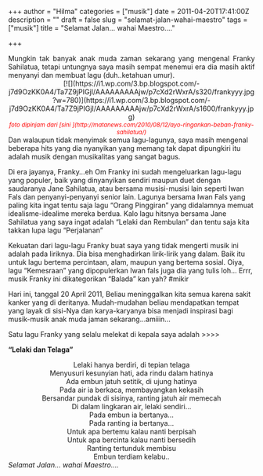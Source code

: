 +++
author = "Hilma"
categories = ["musik"]
date = 2011-04-20T17:41:00Z
description = ""
draft = false
slug = "selamat-jalan-wahai-maestro"
tags = ["musik"]
title = "Selamat Jalan... wahai Maestro...."

+++

<div style="text-align: justify;">Mungkin tak banyak anak muda zaman sekarang yang mengenal Franky Sahilatua, tetapi untungnya saya masih sempat menemui era dia masih aktif menyanyi dan membuat lagu (duh..ketahuan umur).</div><div style="text-align: center;">[![](https://i1.wp.com/3.bp.blogspot.com/-j7d9OzKK0A4/Ta7Z9jPIGjI/AAAAAAAAAjw/p7cXd2rWxrA/s320/frankyyy.jpg?w=780)](https://i1.wp.com/3.bp.blogspot.com/-j7d9OzKK0A4/Ta7Z9jPIGjI/AAAAAAAAAjw/p7cXd2rWxrA/s1600/frankyyy.jpg)</div><div style="text-align: center;"><span style="font-style: italic; color: #ff0000; font-size: 85%;">foto dipinjam dari [sini ](http://matanews.com/2010/08/12/ayo-ringankan-beban-franky-sahilatua/)</span></div>Dan walaupun tidak menyimak semua lagu-lagunya, saya masih mengenal beberapa hits yang dia nyanyikan yang memang tak dapat dipungkiri itu adalah musik dengan musikalitas yang sangat bagus.

Di era jayanya, Franky…eh Om Franky ini sudah mengeluarkan lagu-lagu yang populer, baik yang dinyanyikan sendiri maupun duet dengan saudaranya Jane Sahilatua, atau bersama musisi-musisi lain seperti Iwan Fals dan penyanyi-penyanyi senior lain. Lagunya bersama Iwan Fals yang paling kita ingat tentu saja lagu “Orang Pinggiran” yang didalamnya memuat idealisme-idealime mereka berdua. Kalo lagu hitsnya bersama Jane Sahilatua yang saya ingat adalah “Lelaki dan Rembulan” dan tentu saja kita takkan lupa lagu “Perjalanan”

Kekuatan dari lagu-lagu Franky buat saya yang tidak mengerti musik ini adalah pada liriknya. Dia bisa menghadirkan lirik-lirik yang dalam. Baik itu untuk lagu bertema percintaan, alam, maupun yang bertema sosial. Oiya, lagu “Kemesraan” yang dipopulerkan Iwan fals juga dia yang tulis loh… Errr, musik Franky ini dikategorikan “Balada” kan yah? #mikir

Hari ini, tanggal 20 April 2011, Beliau meninggalkan kita semua karena sakit kanker yang di deritanya. Mudah-mudahan beliau mendapatkan tempat yang layak di sisi-Nya dan karya-karyanya bisa menjadi inspirasi bagi musik-musik anak muda jaman sekarang…amiiin…

Satu lagu Franky yang selalu melekat di kepala saya adalah >>>>

<span style="font-weight: bold;">“Lelaki dan Telaga”</span>

<div style="text-align: center;">Lelaki hanya berdiri, di tepian telaga</div><div style="text-align: center;">Menyusuri kesunyian hati, ada rindu dalam hatinya</div><div style="text-align: center;">Ada embun jatuh setitik, di ujung hatinya</div><div style="text-align: justify;"><div style="text-align: center;">Pada air ia berkaca, membayangkan kekasih</div><div style="text-align: center;">Bersandar pundak di sisinya, ranting jatuh air memecah</div><div style="text-align: center;">Di dalam lingkaran air, lelaki sendiri…</div></div><div style="text-align: center;">Pada embun ia bertanya…</div><div style="text-align: center;">Pada ranting ia bertanya…</div><div style="text-align: center;">Untuk apa bertemu kalau nanti berpisah</div><div style="text-align: center;">Untuk apa bercinta kalau nanti bersedih</div><div style="text-align: center;">Ranting tertunduk membisu</div><div style="text-align: center;">Embun terdiam kelabu..</div><div style="text-align: justify;"><span style="font-style: italic;">  
 Selamat Jalan… wahai Maestro….</span></div>

